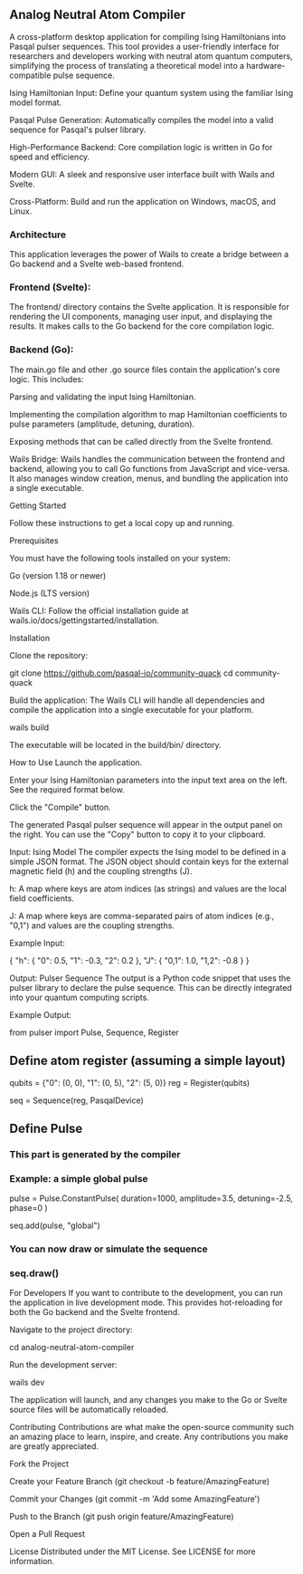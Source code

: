 ## Analog Neutral Atom Compiler

A cross-platform desktop application for compiling Ising Hamiltonians into Pasqal pulser sequences. This tool provides a user-friendly interface for researchers and developers working with neutral atom quantum computers, simplifying the process of translating a theoretical model into a hardware-compatible pulse sequence.


Ising Hamiltonian Input: Define your quantum system using the familiar Ising model format.

Pasqal Pulse Generation: Automatically compiles the model into a valid sequence for Pasqal's pulser library.

High-Performance Backend: Core compilation logic is written in Go for speed and efficiency.

Modern GUI: A sleek and responsive user interface built with Wails and Svelte.

Cross-Platform: Build and run the application on Windows, macOS, and Linux.

### Architecture

This application leverages the power of Wails to create a bridge between a Go backend and a Svelte web-based frontend.

### Frontend (Svelte): 

The frontend/ directory contains the Svelte application. It is responsible for rendering the UI components, managing user input, and displaying the results. It makes calls to the Go backend for the core compilation logic.

### Backend (Go): 

The main.go file and other .go source files contain the application's core logic. This includes:

Parsing and validating the input Ising Hamiltonian.

Implementing the compilation algorithm to map Hamiltonian coefficients to pulse parameters (amplitude, detuning, duration).

Exposing methods that can be called directly from the Svelte frontend.

Wails Bridge: Wails handles the communication between the frontend and backend, allowing you to call Go functions from JavaScript and vice-versa. It also manages window creation, menus, and bundling the application into a single executable.

Getting Started

Follow these instructions to get a local copy up and running.

Prerequisites

You must have the following tools installed on your system:

Go (version 1.18 or newer)

Node.js (LTS version)

Wails CLI: Follow the official installation guide at wails.io/docs/gettingstarted/installation.

Installation

Clone the repository:

git clone https://github.com/pasqal-io/community-quack
cd community-quack

Build the application:
The Wails CLI will handle all dependencies and compile the application into a single executable for your platform.

wails build

The executable will be located in the build/bin/ directory.

How to Use
Launch the application.

Enter your Ising Hamiltonian parameters into the input text area on the left. See the required format below.

Click the "Compile" button.

The generated Pasqal pulser sequence will appear in the output panel on the right. You can use the "Copy" button to copy it to your clipboard.

Input: Ising Model
The compiler expects the Ising model to be defined in a simple JSON format. The JSON object should contain keys for the external magnetic field (h) and the coupling strengths (J).

h: A map where keys are atom indices (as strings) and values are the local field coefficients.

J: A map where keys are comma-separated pairs of atom indices (e.g., "0,1") and values are the coupling strengths.

Example Input:

{
  "h": {
    "0": 0.5,
    "1": -0.3,
    "2": 0.2
  },
  "J": {
    "0,1": 1.0,
    "1,2": -0.8
  }
}

Output: Pulser Sequence
The output is a Python code snippet that uses the pulser library to declare the pulse sequence. This can be directly integrated into your quantum computing scripts.

Example Output:

from pulser import Pulse, Sequence, Register

## Define atom register (assuming a simple layout)
qubits = {"0": (0, 0), "1": (0, 5), "2": (5, 0)}
reg = Register(qubits)

seq = Sequence(reg, PasqalDevice)

## Define Pulse
### This part is generated by the compiler
### Example: a simple global pulse
pulse = Pulse.ConstantPulse(
    duration=1000, 
    amplitude=3.5, 
    detuning=-2.5, 
    phase=0
)

seq.add(pulse, "global")

### You can now draw or simulate the sequence
### seq.draw()

For Developers
If you want to contribute to the development, you can run the application in live development mode. This provides hot-reloading for both the Go backend and the Svelte frontend.

Navigate to the project directory:

cd analog-neutral-atom-compiler

Run the development server:

wails dev

The application will launch, and any changes you make to the Go or Svelte source files will be automatically reloaded.

Contributing
Contributions are what make the open-source community such an amazing place to learn, inspire, and create. Any contributions you make are greatly appreciated.

Fork the Project

Create your Feature Branch (git checkout -b feature/AmazingFeature)

Commit your Changes (git commit -m 'Add some AmazingFeature')

Push to the Branch (git push origin feature/AmazingFeature)

Open a Pull Request

License
Distributed under the MIT License. See LICENSE for more information.
